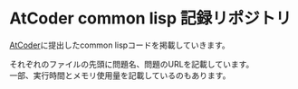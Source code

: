 # AtCoder common lisp 記録リポジトリ

[AtCoder](http://atcoder.jp "AtCoder")に提出したcommon lispコードを掲載していきます。

それぞれのファイルの先頭に問題名、問題のURLを記載しています。  
一部、実行時間とメモリ使用量を記載しているのもあります。
